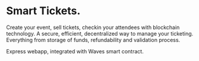 # Smart Tickets.

Create your event, sell tickets, checkin your attendees with blockchain technology.
A secure, efficient, decentralized way to manage your ticketing. Everything from storage of funds, refundability and validation process.

Express webapp, integrated with Waves smart contract.